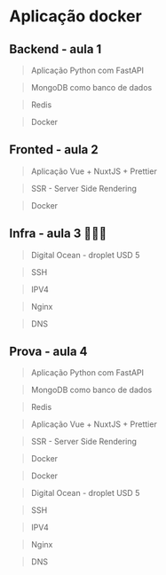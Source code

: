 # Aplicação docker

## Backend - aula 1

> Aplicação Python com FastAPI

> MongoDB como banco de dados 

> Redis

> Docker

## Fronted - aula 2

> Aplicação Vue + NuxtJS + Prettier

> SSR - Server Side Rendering

> Docker

## Infra - aula 3 💸💸💸

> Digital Ocean - droplet USD 5 

> SSH

> IPV4

> Nginx

> DNS

## Prova - aula 4

> Aplicação Python com FastAPI

> MongoDB como banco de dados 

> Redis

> Aplicação Vue + NuxtJS + Prettier

> SSR - Server Side Rendering

> Docker

> Docker

> Digital Ocean - droplet USD 5 

> SSH

> IPV4

> Nginx

> DNS